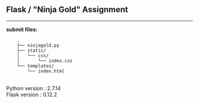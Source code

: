 ## Flask / "Ninja Gold" Assignment

----

**submit files:**<br />

```
    .
    ├── ninjagold.py
    ├── static/
    │   └── css/
    │       └── index.css
    └── templates/
        └── index.html
```

<br />
Python version : 2.7.14<br />
Flask version : 0.12.2<br />
<br />